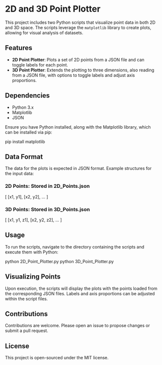 # 2D and 3D Point Plotter

This project includes two Python scripts that visualize point data in both 2D and 3D space. The scripts leverage the `matplotlib` library to create plots, allowing for visual analysis of datasets.

## Features

- **2D Point Plotter**: Plots a set of 2D points from a JSON file and can toggle labels for each point.
- **3D Point Plotter**: Extends the plotting to three dimensions, also reading from a JSON file, with options to toggle labels and adjust axis proportions.

## Dependencies

- Python 3.x
- Matplotlib
- JSON

Ensure you have Python installed, along with the Matplotlib library, which can be installed via pip:

pip install matplotlib

## Data Format
The data for the plots is expected in JSON format. Example structures for the input data:

### 2D Points: Stored in 2D_Points.json

[
  [x1, y1],
  [x2, y2],
  ...
]

### 3D Points: Stored in 3D_Points.json

[
  [x1, y1, z1],
  [x2, y2, z2],
  ...
]

## Usage
To run the scripts, navigate to the directory containing the scripts and execute them with Python:

python 2D_Point_Plotter.py
python 3D_Point_Plotter.py

## Visualizing Points
Upon execution, the scripts will display the plots with the points loaded from the corresponding JSON files. Labels and axis proportions can be adjusted within the script files.

## Contributions
Contributions are welcome. Please open an issue to propose changes or submit a pull request.

## License
This project is open-sourced under the MIT license.
